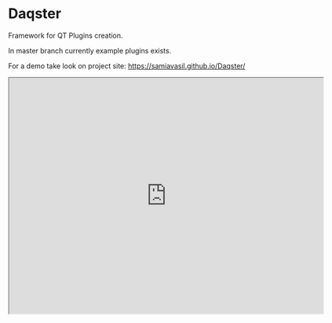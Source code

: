 # Daqster 
Framework for QT Plugins creation.

In master branch currently example plugins exists.

For a demo take look on project site: https://samiavasil.github.io/Daqster/

<iframe src="https://drive.google.com/file/d/1tTaqUD2Cxk_KC3IVKoDoeIl5EbQ35I8Z/preview" width="640" height="480"></iframe>

